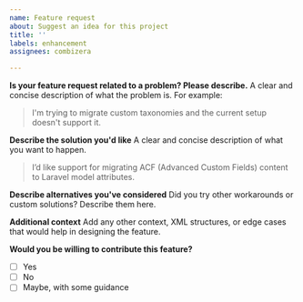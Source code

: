 ```yaml
---
name: Feature request
about: Suggest an idea for this project
title: ''
labels: enhancement
assignees: combizera

---
```


**Is your feature request related to a problem? Please describe.**
A clear and concise description of what the problem is. For example:
> I'm trying to migrate custom taxonomies and the current setup doesn't support it.

**Describe the solution you'd like**
A clear and concise description of what you want to happen.
> I’d like support for migrating ACF (Advanced Custom Fields) content to Laravel model attributes.

**Describe alternatives you've considered**
Did you try other workarounds or custom solutions? Describe them here.

**Additional context**
Add any other context, XML structures, or edge cases that would help in designing the feature.

**Would you be willing to contribute this feature?**
- [ ] Yes
- [ ] No
- [ ] Maybe, with some guidance
